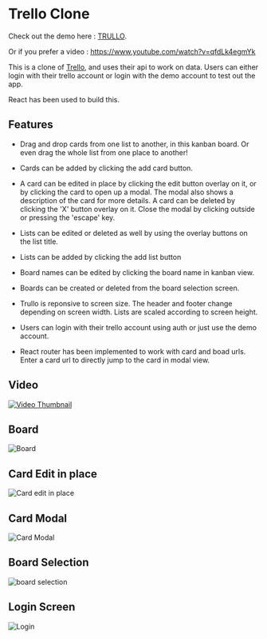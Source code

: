 # Trello Clone

Check out the demo here : [TRULLO](https://trullo-trello-clone.netlify.app/).

Or if you prefer a video : https://www.youtube.com/watch?v=qfdLk4egmYk

This is a clone of [Trello](https://trello.com/), and uses their api to work on data. Users can either login with their trello account or login with the demo account to test out the app.

React has been used to build this.

## Features

* Drag and drop cards from one list to another, in this kanban board. Or even drag the whole list from one place to another!
* Cards can be added by clicking the add card button.
* A card can be edited in place by clicking the edit button overlay on it, or by clicking the card to open up a modal. The modal also shows a description of the card for more details. A card can be deleted by clicking the 'X' button overlay on it. Close the modal by clicking outside or pressing the 'escape' key.
* Lists can be edited or deleted as well by using the overlay buttons on the list title.
* Lists can be added by clicking the add list button
* Board names can be edited by clicking the board name in kanban view.
* Boards can be created or deleted from the board selection screen.
* Trullo is reponsive to screen size. The header and footer change depending on screen width. Lists are scaled according to screen height.
* Users can login with their trello account using auth or just use the demo account.

* React router has been implemented to work with card and boad urls. Enter a card url to directly jump to the card in modal view.


## Video

[![Video Thumbnail](https://i.imgur.com/tQqL9QS.png)](https://www.youtube.com/watch?v=qfdLk4egmYk)


## Board

![Board](https://i.imgur.com/E6m05nj.png)

## Card Edit in place

![Card edit in place](https://i.imgur.com/0nqa28J.png)

## Card Modal

![Card Modal](https://i.imgur.com/giU8ynf.png)

## Board Selection

![board selection](https://i.imgur.com/0Wn6ODB.png)

## Login Screen

![Login](https://i.imgur.com/GQy2Pmo.png)
